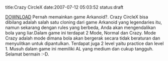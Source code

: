title:Crazy CircleX
date:2007-07-12 05:03:52
status:draft

<a href="http://www.geocities.com/kecebongsoft/Crazy.zip">DOWNLOAD</a>
Pernah memainkan game Arkanoid?. Crazy CircleX bisa dibilang adalah salah satu cloning dari game Arkanoid yang legendaries itu, namun sekarang dengan rules yang berbeda, Anda akan mengendalikan bola yang liar.Dalam game ini terdapat 2 Mode, Normal dan Crazy. Mode Crazy adalah mode dimana bola akan bergerak secara tidak beraturan dan menyulitkan untuk dipantulkan. Terdapat juga 2 level yaitu practice dan level 1. Musuh dalam game ini memiliki AL yang medium dan cukup tangguh. Selamat bermain :-D.